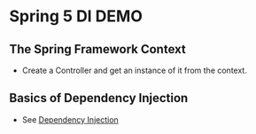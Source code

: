 # Spring 5 DI DEMO

## The Spring Framework Context

- Create a Controller and get an instance of it from the context.

## Basics of Dependency Injection

- See [Dependency Injection](md/docs/DependencyInjection.pdf)